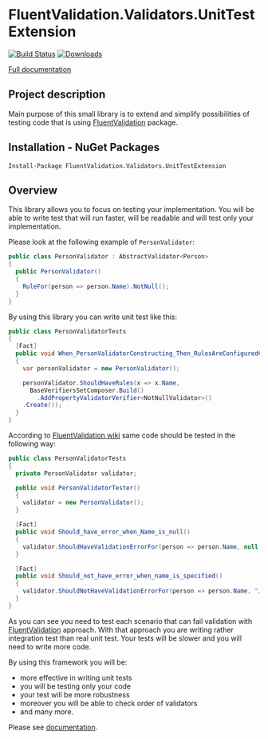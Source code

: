 # FluentValidation.Validators.UnitTestExtension
[![Build Status](https://travis-ci.org/MichalJankowskii/FluentValidation.Validators.UnitTestExtension.svg?branch=master)](https://travis-ci.org/MichalJankowskii/FluentValidation.Validators.UnitTestExtension)
[![Downloads](http://nuget-stats-api.jankowskimichal.pl/api/badges/FluentValidation.Validators.UnitTestExtension/totalDownloads)](http://www.jankowskimichal.pl)

[Full documentation](https://github.com/MichalJankowskii/FluentValidation.Validators.UnitTestExtension/wiki)
## Project description
Main purpose of this small library is to extend and simplify possibilities of testing code that is using [FluentValidation](https://github.com/JeremySkinner/FluentValidation) package.
## Installation - NuGet Packages
```
Install-Package FluentValidation.Validators.UnitTestExtension
```

## Overview
This library allows you to focus on testing your implementation. You will be able to write test that will run faster, will be readable and will test only your implementation.

Please look at the following example of `PersonValidator`:
```csharp
public class PersonValidator : AbstractValidator<Person>
{
  public PersonValidator()
  {
    RuleFor(person => person.Name).NotNull();
  }
}
```

By using this library you can write unit test like this:
```csharp
public class PersonValidatorTests
{
  [Fact]
  public void When_PersonValidatorConstructing_Then_RulesAreConfiguredCorrectly()
  {
    var personValidator = new PersonValidator();

    personValidator.ShouldHaveRules(x => x.Name,
      BaseVerifiersSetComposer.Build()
        .AddPropertyValidatorVerifier<NotNullValidator>()
	.Create());
  }
}
```

According to [FluentValidation wiki](https://github.com/JeremySkinner/FluentValidation/wiki/g.-Testing) same code should be tested in the following way:
```csharp
public class PersonValidatorTests
{
  private PersonValidator validator;

  public void PersonValidatorTester()
  {
    validator = new PersonValidator();
  }

  [Fact]
  public void Should_have_error_when_Name_is_null() 
  {
    validator.ShouldHaveValidationErrorFor(person => person.Name, null as string); 
  }

  [Fact]
  public void Should_not_have_error_when_name_is_specified()
  {
    validator.ShouldNotHaveValidationErrorFor(person => person.Name, "Jeremy");
  }
}
```

As you can see you need to test each scenario that can fail validation with [FluentValidation](https://github.com/JeremySkinner/FluentValidation) approach. With that approach you are writing rather integration test than real unit test. Your tests will be slower and you will need to write more code.


By using this framework you will be:
- more effective in writing unit tests
- you will be testing only your code
- your test will be more robustness
- moreover you will be able to check order of validators
- and many more.

Please see [documentation](https://github.com/MichalJankowskii/FluentValidation.Validators.UnitTestExtension/wiki).
